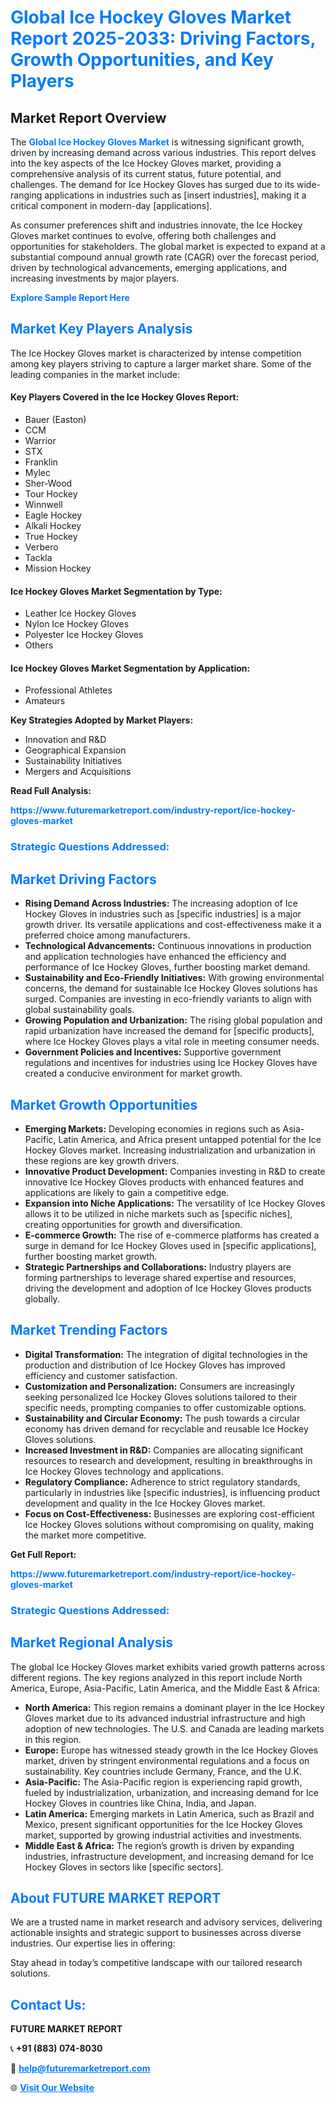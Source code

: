 <h1 style="color: #007BFF;">Global Ice Hockey Gloves Market Report 2025-2033: Driving Factors, Growth Opportunities, and Key Players</h1>

<section id="overview">
<h2>Market Report Overview</h2>
<p>The <a href="https://www.futuremarketreport.com/industry-report/ice-hockey-gloves-market" style="color: #007BFF; text-decoration: none;"><strong>Global Ice Hockey Gloves Market</strong></a> is witnessing significant growth, driven by increasing demand across various industries. This report delves into the key aspects of the Ice Hockey Gloves market, providing a comprehensive analysis of its current status, future potential, and challenges. The demand for Ice Hockey Gloves has surged due to its wide-ranging applications in industries such as [insert industries], making it a critical component in modern-day [applications].</p>
<p>As consumer preferences shift and industries innovate, the Ice Hockey Gloves market continues to evolve, offering both challenges and opportunities for stakeholders. The global market is expected to expand at a substantial compound annual growth rate (CAGR) over the forecast period, driven by technological advancements, emerging applications, and increasing investments by major players.</p>
</section>

<section id="overview">
<p><a href="https://www.futuremarketreport.com/request-sample/reportId=41692" style="color: #007BFF; text-decoration: none;"><strong>Explore Sample Report Here</strong></a></p>
</section>

<section id="key-players">
<h2 style="color: #007BFF;">Market Key Players Analysis</h2>
<p>The Ice Hockey Gloves market is characterized by intense competition among key players striving to capture a larger market share. Some of the leading companies in the market include:</p>
<h4>Key Players Covered in the Ice Hockey Gloves Report:</h4>
<ul><li>Bauer (Easton)</li><li>CCM</li><li>Warrior</li><li>STX</li><li>Franklin</li><li>Mylec</li><li>Sher-Wood</li><li>Tour Hockey</li><li>Winnwell</li><li>Eagle Hockey</li><li>Alkali Hockey</li><li>True Hockey</li><li>Verbero</li><li>Tackla</li><li>Mission Hockey</li></ul>
<h4>Ice Hockey Gloves Market Segmentation by Type:</h4>
<ul><li>Leather Ice Hockey Gloves</li><li>Nylon Ice Hockey Gloves</li><li>Polyester Ice Hockey Gloves</li><li>Others</li></ul>

<h4>Ice Hockey Gloves Market Segmentation by Application:</h4>
<ul><li>Professional Athletes</li><li>Amateurs</li></ul>
<p><strong>Key Strategies Adopted by Market Players:</strong></p>
<ul>
<li>Innovation and R&D</li>
<li>Geographical Expansion</li>
<li>Sustainability Initiatives</li>
<li>Mergers and Acquisitions</li>
</ul>
</section>

<section>
<p><strong>Read Full Analysis: </strong></p><a href="https://www.futuremarketreport.com/industry-report/ice-hockey-gloves-market" style="color: #007BFF; text-decoration: none;"><strong>https://www.futuremarketreport.com/industry-report/ice-hockey-gloves-market</strong></a>
<h3 style="color: #007BFF;">Strategic Questions Addressed:</h3>
</section>

<section id="driving-factors">
<h2 style="color: #007BFF;">Market Driving Factors</h2>
<ul>
<li><strong>Rising Demand Across Industries:</strong> The increasing adoption of Ice Hockey Gloves in industries such as [specific industries] is a major growth driver. Its versatile applications and cost-effectiveness make it a preferred choice among manufacturers.</li>
<li><strong>Technological Advancements:</strong> Continuous innovations in production and application technologies have enhanced the efficiency and performance of Ice Hockey Gloves, further boosting market demand.</li>
<li><strong>Sustainability and Eco-Friendly Initiatives:</strong> With growing environmental concerns, the demand for sustainable Ice Hockey Gloves solutions has surged. Companies are investing in eco-friendly variants to align with global sustainability goals.</li>
<li><strong>Growing Population and Urbanization:</strong> The rising global population and rapid urbanization have increased the demand for [specific products], where Ice Hockey Gloves plays a vital role in meeting consumer needs.</li>
<li><strong>Government Policies and Incentives:</strong> Supportive government regulations and incentives for industries using Ice Hockey Gloves have created a conducive environment for market growth.</li>
</ul>
</section>

<section id="growth-opportunities">
<h2 style="color: #007BFF;">Market Growth Opportunities</h2>
<ul>
<li><strong>Emerging Markets:</strong> Developing economies in regions such as Asia-Pacific, Latin America, and Africa present untapped potential for the Ice Hockey Gloves market. Increasing industrialization and urbanization in these regions are key growth drivers.</li>
<li><strong>Innovative Product Development:</strong> Companies investing in R&D to create innovative Ice Hockey Gloves products with enhanced features and applications are likely to gain a competitive edge.</li>
<li><strong>Expansion into Niche Applications:</strong> The versatility of Ice Hockey Gloves allows it to be utilized in niche markets such as [specific niches], creating opportunities for growth and diversification.</li>
<li><strong>E-commerce Growth:</strong> The rise of e-commerce platforms has created a surge in demand for Ice Hockey Gloves used in [specific applications], further boosting market growth.</li>
<li><strong>Strategic Partnerships and Collaborations:</strong> Industry players are forming partnerships to leverage shared expertise and resources, driving the development and adoption of Ice Hockey Gloves products globally.</li>
</ul>
</section>

<section id="trending-factors">
<h2 style="color: #007BFF;">Market Trending Factors</h2>
<ul>
<li><strong>Digital Transformation:</strong> The integration of digital technologies in the production and distribution of Ice Hockey Gloves has improved efficiency and customer satisfaction.</li>
<li><strong>Customization and Personalization:</strong> Consumers are increasingly seeking personalized Ice Hockey Gloves solutions tailored to their specific needs, prompting companies to offer customizable options.</li>
<li><strong>Sustainability and Circular Economy:</strong> The push towards a circular economy has driven demand for recyclable and reusable Ice Hockey Gloves solutions.</li>
<li><strong>Increased Investment in R&D:</strong> Companies are allocating significant resources to research and development, resulting in breakthroughs in Ice Hockey Gloves technology and applications.</li>
<li><strong>Regulatory Compliance:</strong> Adherence to strict regulatory standards, particularly in industries like [specific industries], is influencing product development and quality in the Ice Hockey Gloves market.</li>
<li><strong>Focus on Cost-Effectiveness:</strong> Businesses are exploring cost-efficient Ice Hockey Gloves solutions without compromising on quality, making the market more competitive.</li>
</ul>
</section>

<section>
<p><strong>Get Full Report: </strong></p><a href="https://www.futuremarketreport.com/industry-report/ice-hockey-gloves-market" style="color: #007BFF; text-decoration: none;"><strong>https://www.futuremarketreport.com/industry-report/ice-hockey-gloves-market</strong></a>
<h3 style="color: #007BFF;">Strategic Questions Addressed:</h3>
</section>


<section id="regional-analysis">
<h2 style="color: #007BFF;">Market Regional Analysis</h2>
<p>The global Ice Hockey Gloves market exhibits varied growth patterns across different regions. The key regions analyzed in this report include North America, Europe, Asia-Pacific, Latin America, and the Middle East & Africa:</p>
<ul>
<li><strong>North America:</strong> This region remains a dominant player in the Ice Hockey Gloves market due to its advanced industrial infrastructure and high adoption of new technologies. The U.S. and Canada are leading markets in this region.</li>
<li><strong>Europe:</strong> Europe has witnessed steady growth in the Ice Hockey Gloves market, driven by stringent environmental regulations and a focus on sustainability. Key countries include Germany, France, and the U.K.</li>
<li><strong>Asia-Pacific:</strong> The Asia-Pacific region is experiencing rapid growth, fueled by industrialization, urbanization, and increasing demand for Ice Hockey Gloves in countries like China, India, and Japan.</li>
<li><strong>Latin America:</strong> Emerging markets in Latin America, such as Brazil and Mexico, present significant opportunities for the Ice Hockey Gloves market, supported by growing industrial activities and investments.</li>
<li><strong>Middle East & Africa:</strong> The region’s growth is driven by expanding industries, infrastructure development, and increasing demand for Ice Hockey Gloves in sectors like [specific sectors].</li>
</ul>
</section>

<footer>
<h2 style="color: #007BFF;">About FUTURE MARKET REPORT</h2>
<p>We are a trusted name in market research and advisory services, delivering actionable insights and strategic support to businesses across diverse industries. Our expertise lies in offering:</p>

<p>Stay ahead in today’s competitive landscape with our tailored research solutions.</p>

<h2 style="color: #007BFF;">Contact Us:</h2>
<p><strong>FUTURE MARKET REPORT</strong></p>
<p>📞 <strong>+91 (883) 074-8030</strong></p>
<p>📧 <strong><a href="mailto:help@futuremarketreport.com" style="color: #007BFF;">help@futuremarketreport.com</a></strong></p>
<p>🌐 <strong><a href="https://www.futuremarketreport.com/" style="color: #007BFF;">Visit Our Website</a></strong></p>
</footer>